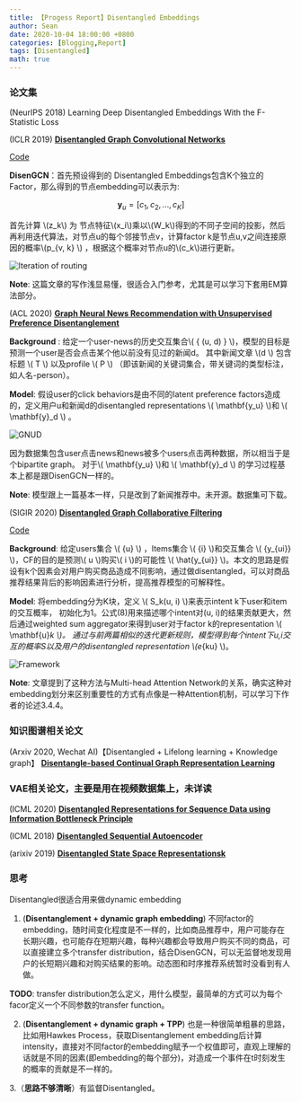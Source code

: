 ```yaml
---
title: 【Progess Report】Disentangled Embeddings
author: Sean
date: 2020-10-04 18:00:00 +0800
categories: [Blogging,Report]
tags: [Disentangled]
math: true
---
```


### 论文集


 (NeurIPS 2018) Learning Deep Disentangled Embeddings With the F-Statistic Loss

(ICLR 2019) [**Disentangled Graph Convolutional Networks**](http://proceedings.mlr.press/v97/ma19a/ma19a.pdf)

[Code](https://github.com/THUDM/cogdl)

**DisenGCN**：首先预设得到的 Disentangled Embeddings包含K个独立的Factor，那么得到的节点embedding可以表示为:

$$ \mathbf{y}_u = [ c_1, c_2, ..., c_K ] $$

首先计算 \\(z_k\\) 为 节点特征\\(x_i\\)乘以\\(W_k\\)得到的不同子空间的投影，然后再利用迭代算法，对节点u的每个邻接节点v，计算factor k是节点u,v之间连接原因的概率\\(p_{v, k} \\) ，根据这个概率对节点u的\\(c_k\\)进行更新。

![Iteration of routing](https://i.loli.net/2020/10/10/15ZHuRfiObrvz2J.png)


**Note**: 这篇文章的写作浅显易懂，很适合入门参考，尤其是可以学习下套用EM算法部分。


(ACL 2020) [**Graph Neural News Recommendation with Unsupervised Preference Disentanglement**](https://www.aclweb.org/anthology/2020.acl-main.392/)

**Background** : 给定一个user-news的历史交互集合\\( { (u, d) } \\)，模型的目标是预测一个user是否会点击某个他以前没有见过的新闻d。 其中新闻文章 \\(d \\) 包含标题 \\( T \\)  以及profile \\( P \\) （即该新闻的关键词集合，带关键词的类型标注，如人名-person）。

**Model**: 假设user的click behaviors是由不同的latent preference factors造成的，定义用户u和新闻d的disentangled representations \\( \mathbf{y_u} \\)和 \\( \mathbf{y}_d \\) 。

![GNUD](https://i.loli.net/2020/10/11/rcRbQSG6wFizxtp.png)

因为数据集包含user点击news和news被多个users点击两种数据，所以相当于是个bipartite graph。 对于\\( \mathbf{y_u} \\)和 \\( \mathbf{y}_d \\) 的学习过程基本上都是跟DisenGCN一样的。

**Note**: 模型跟上一篇基本一样，只是改到了新闻推荐中。未开源。数据集可下载。


(SIGIR 2020) [**Disentangled Graph Collaborative Filtering**](https://dl.acm.org/doi/abs/10.1145/3397271.3401137)

[Code](https://github.com/xiangwang1223/disentangled_graph_collaborative_filtering)

**Background**: 给定users集合 \\( {u} \\) ，Items集合 \\( {i} \\)和交互集合 \\( {y_{ui}} \\)，CF的目的是预测\\( u \\)购买\\( i \\)的可能性 \\( \hat{y_{ui}} \\)。本文的思路是假设有k个因素会对用户购买商品造成不同影响，通过做disentangled，可以对商品推荐结果背后的影响因素进行分析，提高推荐模型的可解释性。

**Model**:  将embedding分为K块，定义 \\( S_k(u, i) \\)来表示intent k下user和item的交互概率， 初始化为1。公式(8)用来描述哪个intent对(u, i)的结果贡献更大，然后通过weighted sum aggregator来得到user对于factor k的representation \\( \mathbf{u}_k \\)。
通过与前两篇相似的迭代更新规则，模型得到每个intent下u,i交互的概率S以及用户的disentangled representation \\(e_{ku} \\)。

![Framework](https://i.loli.net/2020/10/10/HLquIXiGyZsK2NT.png)

**Note**:  文章提到了这种方法与Multi-head Attention Network的关系，确实这种对embedding划分来区别重要性的方式有点像是一种Attention机制，可以学习下作者的论述3.4.4。


### 知识图谱相关论文
(Arxiv 2020, Wechat AI)【Disentangled + Lifelong learning + Knowledge graph】 [**Disentangle-based Continual Graph Representation Learning**](https://arxiv.org/abs/2010.02565)



### VAE相关论文，主要是用在视频数据集上，未详读

(ICML 2020) [**Disentangled Representations for Sequence Data using Information Bottleneck Principle**](http://proceedings.mlr.press/v129/yamada20a.html)

(ICML 2018) [**Disentangled Sequential Autoencoder**](http://proceedings.mlr.press/v80/yingzhen18a.html)

(arixiv 2019) [**Disentangled State Space Representationsk**](https://arxiv.org/abs/1906.03255)





### 思考

Disentangled很适合用来做dynamic embedding

1.  (**Disentanglement + dynamic graph embedding**) 不同factor的embedding，随时间变化程度是不一样的，比如商品推荐中，用户可能存在长期兴趣，也可能存在短期兴趣，每种兴趣都会导致用户购买不同的商品，可以直接建立多个transfer distribution，结合DisenGCN，可以无监督地发现用户的长短期兴趣和对购买结果的影响。动态图和时序推荐系统暂时没看到有人做。

**TODO**: transfer distribution怎么定义，用什么模型，最简单的方式可以为每个facor定义一个不同参数的transfer function。

2. (**Disentanglement + dynamic graph + TPP**) 也是一种很简单粗暴的思路，比如用Hawkes Process，获取Disentanglement embedding后计算intensity，直接对不同factor的embedding赋予一个权值即可，直观上理解的话就是不同的因素(即embedding的每个部分)，对造成一个事件在t时刻发生的概率的贡献是不一样的。

3.（**思路不够清晰**）有监督Disentangled。